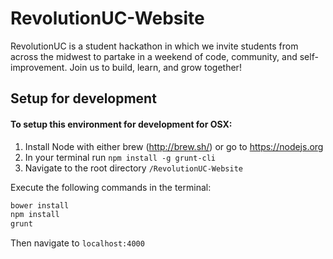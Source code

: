 # RevolutionUC-Website
RevolutionUC is a student hackathon in which we invite students from across the midwest
to partake in a weekend of code, community, and self-improvement. Join us to build, learn,
and grow together!

## Setup for development

#### To setup this environment for development for OSX:

1. Install Node with either brew (http://brew.sh/) or go to https://nodejs.org
2. In your terminal run `npm install -g grunt-cli`
3. Navigate to the root directory `/RevolutionUC-Website`

Execute the following commands in the terminal:

```sh
bower install
npm install
grunt
```

Then navigate to `localhost:4000`
